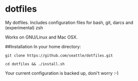 # dotfiles

My dotfiles. Includes configuration files for bash, git, darcs and (experimental) zsh

Works on GNU/Linux and Mac OSX.

##Installation
In your home directory:

    git clone https://github.com/seattle/dotfiles.git

    cd dotfiles && ./install.sh

Your current configuration is backed up, doni't worry :-)

